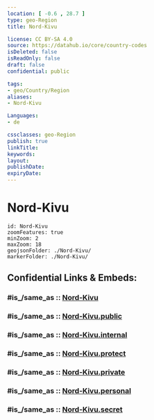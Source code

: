 ```yaml
---
location: [ -0.6 , 28.7 ] 
type: geo-Region
title: Nord-Kivu

license: CC BY-SA 4.0
source: https://datahub.io/core/country-codes
isDeleted: false
isReadOnly: false
draft: false
confidential: public

tags:
- geo/Country/Region
aliases:
- Nord-Kivu

Languages:
- de

cssclasses: geo-Region
publish: true
linkTitle: 
keywords: 
layout: 
publishDate: 
expiryDate: 
---
```


# Nord-Kivu

```leaflet
id: Nord-Kivu
zoomFeatures: true 
minZoom: 2 
maxZoom: 18
geojsonFolder: ./Nord-Kivu/
markerFolder: ./Nord-Kivu/
```


## Confidential Links & Embeds: 

### #is_/same_as :: [Nord-Kivu](/_Standards/Earth/Continent/Africa/Africa~Central/Congo~Kinshasa/provinces~Congo-Kinshasa@1997/Nord-Kivu.md) 

### #is_/same_as :: [Nord-Kivu.public](/_public/Earth/Continent/Africa/Africa~Central/Congo~Kinshasa/provinces~Congo-Kinshasa@1997/Nord-Kivu.public.md) 

### #is_/same_as :: [Nord-Kivu.internal](/_internal/Earth/Continent/Africa/Africa~Central/Congo~Kinshasa/provinces~Congo-Kinshasa@1997/Nord-Kivu.internal.md) 

### #is_/same_as :: [Nord-Kivu.protect](/_protect/Earth/Continent/Africa/Africa~Central/Congo~Kinshasa/provinces~Congo-Kinshasa@1997/Nord-Kivu.protect.md) 

### #is_/same_as :: [Nord-Kivu.private](/_private/Earth/Continent/Africa/Africa~Central/Congo~Kinshasa/provinces~Congo-Kinshasa@1997/Nord-Kivu.private.md) 

### #is_/same_as :: [Nord-Kivu.personal](/_personal/Earth/Continent/Africa/Africa~Central/Congo~Kinshasa/provinces~Congo-Kinshasa@1997/Nord-Kivu.personal.md) 

### #is_/same_as :: [Nord-Kivu.secret](/_secret/Earth/Continent/Africa/Africa~Central/Congo~Kinshasa/provinces~Congo-Kinshasa@1997/Nord-Kivu.secret.md)

